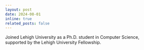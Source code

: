 ```yaml
---
layout: post
date: 2024-08-01
inline: true
related_posts: false
---
```


Joined Lehigh University as a Ph.D. student in Computer Science, supported by the Lehigh University Fellowship.
